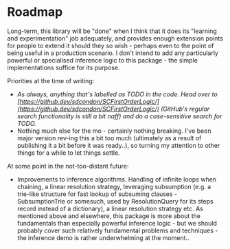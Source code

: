 ﻿# Roadmap

Long-term, this library will be "done" when I think that it does its "learning and experimentation" job adequately, and provides enough extension points for people to extend it should they so wish - perhaps even to the point of being useful in a production scenario.
I don't intend to add any particularly powerful or specialised inference logic to this package - the simple implementations suffice for its purpose.

Priorities at the time of writing:

* *As always, anything that's labelled as TODO in the code. Head over to [https://github.dev/sdcondon/SCFirstOrderLogic/](https://github.dev/sdcondon/SCFirstOrderLogic/) (GitHub's regular search functionality is still a bit naff) and do a case-sensitive search for TODO.*
* Nothing much else for the mo - certainly nothing breaking. I've been major version rev-ing this a bit too much (ultimately as a result of publishing it a bit before it was ready..), so turning my attention to other things for a while to let things settle.

At some point in the not-too-distant future:

* Improvements to inference algorithms. 
Handling of infinite loops when chaining, a linear resolution strategy, leveraging subsumption (e.g. a trie-like structure for fast lookup of subsuming clauses - SubsumptionTrie or somesuch, used by ResolutionQuery for its steps record instead of a dictionary), a linear resolution strategy etc.
As mentioned above and elsewhere, this package is more about the fundamentals than especially powerful inference logic - but we should probably cover such relatively fundamental problems and techniques - the inference demo is rather underwhelming at the moment..
